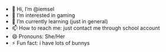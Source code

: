 - 👋 Hi, I’m @iemsel
- 👀 I’m interested in gaming
- 🌱 I’m currently learning (just in general)
- 📫 How to reach me: just contact me through school account
- 😄 Pronouns: She/Her
- ⚡ Fun fact: i have lots of bunnys

<!---
iemsel/iemsel is a ✨ special ✨ repository because its `README.md` (this file) appears on your GitHub profile.
You can click the Preview link to take a look at your changes.
--->
